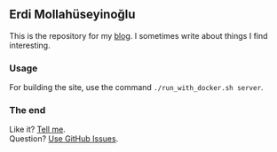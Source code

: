 ## Erdi Mollahüseyinoğlu

This is the repository for my [blog](https://erdi.mollahuseyinoglu.com). I sometimes write about things I find interesting.

### Usage

For building the site, use the command `./run_with_docker.sh server`.

### The end

Like it? [Tell me](http://twitter.com/EMollahuseyin).<br/>
Question? [Use GitHub Issues](http://github.com/erdimollahuseyin/erdi.mollahuseyinoglu.github.io/issues).
